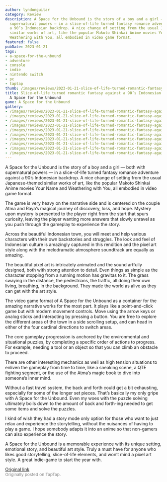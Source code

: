 ```yaml
---
author: lyndonguitar
category: Review
description: A Space for the Unbound is the story of a boy and a girl — both with
  supernatural powers — in a slice-of-life turned fantasy romance adventure against
  a 90’s Indonesian backdrop. A nice change of setting from the usual Japanese-themed
  similar works of art, like the popular Makoto Shinkai Anime movies Your Name and
  Weathering with You, all embodied in video game format.
featured: false
pubDate: 2023-01-21
tags:
- a-space-for-the-unbound
- adventure
- console
- indie
- nintendo switch
- pc
- taptap
thumb: /images/reviews/2023-01-21-slice-of-life-turned-romantic-fantasy-against-a-90s-indonesian-backdrop--a-space-for-the--0.avif
title: Slice-of-life turned romantic fantasy against a 90’s Indonesian backdrop |
  A Space for the Unbound
game: A Space for the Unbound
gallery:
- /images/reviews/2023-01-21-slice-of-life-turned-romantic-fantasy-against-a-90s-indonesian-backdrop--a-space-for-the--0.avif
- /images/reviews/2023-01-21-slice-of-life-turned-romantic-fantasy-against-a-90s-indonesian-backdrop--a-space-for-the--1.avif
- /images/reviews/2023-01-21-slice-of-life-turned-romantic-fantasy-against-a-90s-indonesian-backdrop--a-space-for-the--2.avif
- /images/reviews/2023-01-21-slice-of-life-turned-romantic-fantasy-against-a-90s-indonesian-backdrop--a-space-for-the--3.avif
- /images/reviews/2023-01-21-slice-of-life-turned-romantic-fantasy-against-a-90s-indonesian-backdrop--a-space-for-the--4.avif
- /images/reviews/2023-01-21-slice-of-life-turned-romantic-fantasy-against-a-90s-indonesian-backdrop--a-space-for-the--5.avif
- /images/reviews/2023-01-21-slice-of-life-turned-romantic-fantasy-against-a-90s-indonesian-backdrop--a-space-for-the--6.avif
- /images/reviews/2023-01-21-slice-of-life-turned-romantic-fantasy-against-a-90s-indonesian-backdrop--a-space-for-the--7.avif
- /images/reviews/2023-01-21-slice-of-life-turned-romantic-fantasy-against-a-90s-indonesian-backdrop--a-space-for-the--8.avif
- /images/reviews/2023-01-21-slice-of-life-turned-romantic-fantasy-against-a-90s-indonesian-backdrop--a-space-for-the--9.avif
---
```

A Space for the Unbound is the story of a boy and a girl — both with supernatural powers — in a slice-of-life turned fantasy romance adventure against a 90’s Indonesian backdrop. A nice change of setting from the usual Japanese-themed similar works of art, like the popular Makoto Shinkai Anime movies Your Name and Weathering with You, all embodied in video game format.

The game is very heavy on the narrative side and is centered on the couple Atma and Raya’s magical journey of discovery, loss, and hope. Mystery upon mystery is presented to the player right from the start that spurs curiosity, leaving the player wanting more answers that slowly unravel as you push through the gameplay to experience the story.

Across the beautiful Indonesian town, you will meet and help various characters with their own backstories and struggles. The look and feel of Indonesian culture is amazingly captured in this rendition and the pixel art style along with the melodramatic atmosphere soundtrack are equally as amazing.

The beautiful pixel art is intricately animated and the sound artfully designed, both with strong attention to detail. Even things as simple as the character stopping from a running motion has gravitas to it. The grass swaying in the distance, the pedestrians, the traffic, all doing their own living, breathing, in the background. They made the world as alive as they can get with the art style.

The video game format of A Space for the Unbound as a container for the amazing narrative works for the most part. It plays like a point-and-click game but with modern movement controls. Move using the arrow keys or analog sticks and interacting by pressing a button. You are free to explore the different areas of the town in a side scrolling setup, and can head in either of the four cardinal directions to switch areas.

The core gameplay progression is anchored by the environmental and situational puzzles, by completing a specific order of actions to progress. For example, needing a tool or an object so that you can climb an obstacle to proceed.

There are other interesting mechanics as well as high tension situations to enliven the gameplay from time to time, like a sneaking scene, a QTE fighting segment, or the use of the Atma’s magic book to dive into someone’s inner mind.

Without a fast travel system, the back and forth could get a bit exhausting, especially for some of the longer set pieces. That’s basically my only gripe with A Space for the Unbound. Even my woes with the puzzle solving ultimately boils down to the amount of back and forth-ing needed to get some items and solve the puzzles.

I kind of wish they had a story mode only option for those who want to just relax and experience the storytelling, without the nuisances of having to play a game. I hope somebody adapts it into an anime so that non-gamers can also experience the story.

A Space for the Unbound is a memorable experience with its unique setting, emotional story, and beautiful art style. Truly a must have for anyone who likes good storytelling, slice-of-life elements, and won’t mind a pixel art style. A great indie-game to start the year with.

[Original link](https://www.taptap.io/post/4287652)<br><span style="font-size: 0.95em; color: #888;">Originally posted on TapTap.</span>